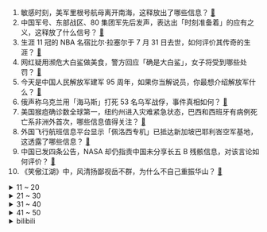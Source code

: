 1. 敏感时刻，美军里根号航母离开南海，这释放出了哪些信息？ [:link:](https://www.zhihu.com/question/546265789)
2. 中国军号、东部战区、80 集团军先后发声，表达出「时刻准备着」的应有之义，这释放了什么信号？ [:link:](https://www.zhihu.com/question/546170394)
3. 生涯 11 冠的 NBA 名宿比尔·拉塞尔于 7 月 31 日去世，如何评价其传奇的生涯？ [:link:](https://www.zhihu.com/question/546315677)
4. 网红疑用濒危大白鲨做美食，警方回应「确是大白鲨」，女子将受到哪些处罚？ [:link:](https://www.zhihu.com/question/546297221)
5. 今天是中国人民解放军建军 95 周年，如果你当解说员，你最想介绍解放军什么？ [:link:](https://www.zhihu.com/question/545899048)
6. 俄声称乌克兰用「海马斯」打死 53 名乌军战俘，事件真相如何？ [:link:](https://www.zhihu.com/question/546273461)
7. 美国猴痘确诊数全球第一，纽约州进入灾难紧急状态，巴西和西班牙有病例死亡系非洲外首次，哪些信息值得关注？ [:link:](https://www.zhihu.com/question/546126121)
8. 外国飞行航班信息平台显示「佩洛西专机」已抵达新加坡巴耶利峇空军基地，这透露了哪些信息？ [:link:](https://www.zhihu.com/question/546321740)
9. 中国已发四条公告，NASA 却仍指责中国未分享长五 B 残骸信息，对该言论如何评价？ [:link:](https://www.zhihu.com/question/546254896)
10. 《笑傲江湖》中，风清扬鄙视岳不群，为什么不自己重振华山？ [:link:](https://www.zhihu.com/question/542185229)
<details>
<summary>11 ~ 20</summary>

11. 郝瀚为演好《独行月球》中「袋鼠先生」，抛弃原有的动作习惯苦练一年，好演员都应该具备哪些素质？ [:link:](https://www.zhihu.com/question/545331967)
12. 知名演员胡军代言理财产品翻车，疑似涉及 34 万人 390 亿元，你如何评价明星代言？ [:link:](https://www.zhihu.com/question/546132074)
13. 如何看待“你看我孩子，他不聪明吗，玩手机玩的可明白了，聪明的很，就是学习不用心”诸如此类的话？ [:link:](https://www.zhihu.com/question/540719007)
14. 如何看待深圳大学辅导员要求28岁以下的博士？ [:link:](https://www.zhihu.com/question/546093923)
15. 开心麻花电影《独行月球》中有哪些笑点？ [:link:](https://www.zhihu.com/question/545163988)
16. 《西虹市首富》中夏竹为什么会喜欢王多鱼？是因为钱吗? [:link:](https://www.zhihu.com/question/414957933)
17. 沈腾、马丽主演的《独行月球》给你最大的感受是什么？ [:link:](https://www.zhihu.com/question/545626198)
18. 如何看待数码闲聊站发帖表示「国产手机厂商集体冲高端宣告失败」？ [:link:](https://www.zhihu.com/question/546208351)
19. 比亚迪海豹上市，订单已超 11 万，该车的热度为何如此高？ [:link:](https://www.zhihu.com/question/542841443)
20. 大一学生攒了两学期钱装了机，家里人知道后和我大吵一架，我做错了吗？ [:link:](https://www.zhihu.com/question/546223759)
</details>
<details>
<summary>21 ~ 30</summary>

21. 林黛玉和贾宝玉要是真在一起了他们会幸福吗？ [:link:](https://www.zhihu.com/question/531136718)
22. 40岁的你想告诉 30 岁的人什么人生道理？ [:link:](https://www.zhihu.com/question/419127632)
23. 既然水的导热性不好，为什么高配机箱都使用水冷而非液态金属冷却？ [:link:](https://www.zhihu.com/question/545742566)
24. 崔寒柏先生说：＂凡是讲丑书的人都是初学者，因为他们看不懂书法。＂此话是对还是错？ [:link:](https://www.zhihu.com/question/545108993)
25. 《泰坦尼克号》Jack 和 Rose 为什么会在短时间内产生爱情？ [:link:](https://www.zhihu.com/question/40960073)
26. 英国皇家卫队骑兵喝斥碰缰绳的游客，这一处置方式合理吗？ [:link:](https://www.zhihu.com/question/545774806)
27. 中金回应「90 后券商交易员月入超 8 万」 ：该员工正被停职调查中，具体情况如何？ [:link:](https://www.zhihu.com/question/545944298)
28. 国内媒体认为 C 罗是一个粗糙的极端利己主义者，如何点评 C 罗的历史成就？ [:link:](https://www.zhihu.com/question/545950935)
29. 如何看待菜鸟与17家公益机构合作共建应急物流体系，实现捐赠物资全链路透明可视？将会产生哪些影响？ [:link:](https://www.zhihu.com/question/546113699)
30. 白宫拒认美国经济陷入衰退，分析师称美 9 月或加息 75 个基点，经济衰退如何定义？ [:link:](https://www.zhihu.com/question/546139186)
</details>
<details>
<summary>31 ~ 40</summary>

31. 考研单词全背下来是什么体验？ [:link:](https://www.zhihu.com/question/376084230)
32. 高中怎样提高语文的阅读理解(准高二的同学)？ [:link:](https://www.zhihu.com/question/333614401)
33. 我学的理，想下高一学文，所有人都不支持，我该不该坚持？ [:link:](https://www.zhihu.com/question/546078999)
34. 考一个好的高中很重要吗？ [:link:](https://www.zhihu.com/question/544109373)
35. 一批新规 8 月起施行，事关互联网账号管理、黑土地保护等，将带来哪些影响？还有哪些内容得注意？ [:link:](https://www.zhihu.com/question/546094700)
36. 全球第四例艾滋病「治愈」病例或已出现，该病例的治愈对研究艾滋病药物治疗有何帮助？ [:link:](https://www.zhihu.com/question/546091883)
37. 答完高考的最后一道题你在想什么? [:link:](https://www.zhihu.com/question/540994190)
38. 入住新家后，你最庆幸当初装修做了哪些设计？ [:link:](https://www.zhihu.com/question/534525209)
39. 有的作者为什么不禁止同人文但是禁止拆官配？ [:link:](https://www.zhihu.com/question/540835527)
40. 你有哪些给高中生的建议？ [:link:](https://www.zhihu.com/question/34684896)
</details>
<details>
<summary>41 ~ 50</summary>

41. 上大学行李箱尺寸需要多大合适？ [:link:](https://www.zhihu.com/question/291958337)
42. 多家餐馆卖拍黄瓜被罚 5000 元，监管部门称「需办理冷食类许可」，如何评价该处罚？起到哪些警示作用？ [:link:](https://www.zhihu.com/question/546072787)
43. 如果一定要喝饮料，哪些饮料相对比较健康? [:link:](https://www.zhihu.com/question/279774429)
44. 根据疫情防控需要，四川大学华西医院发布暂停门诊通告，目前疫情情况如何？对当地就医有哪些影响？ [:link:](https://www.zhihu.com/question/546329406)
45. 如果我国实现 28nm 芯片全产业链国产化，能够满足国内多少比例的芯片供应？ [:link:](https://www.zhihu.com/question/440261853)
46. 我读图形学博士觉得就是玩，是不是我心态有问题？ [:link:](https://www.zhihu.com/question/425698106)
47. 1 亿和复制他人天赋的超能力，选哪一个？ [:link:](https://www.zhihu.com/question/403421910)
48. 美军称因弹射座椅故障，空军宣布 F35 机队暂停飞行，这释放了哪些信息？ [:link:](https://www.zhihu.com/question/546270634)
49. 沙僧真的是因为打碎了玻璃盏才被赶到下界的吗？ [:link:](https://www.zhihu.com/question/371515636)
50. 如何评价7 月 30 日鸿星尔克再捐 1 个亿款物用于帮助困难残疾群体？目前该公司发展现状如何？ [:link:](https://www.zhihu.com/question/546256520)
</details><details>
<summary>bilibili</summary>

1. 《原神》须弥前瞻短片03——明慧的序曲 [:link:](//www.bilibili.com/video/BV1k94y1D73y)
2. 我玩MC玩破防了…… [:link:](//www.bilibili.com/video/BV1ad4y1D7k5)
3. 自制战斗机式的打水仗摩托车 [:link:](//www.bilibili.com/video/BV1cG4y1q7iY)
4. 发起挑战随便p！ [:link:](//www.bilibili.com/video/BV1o94y1D7xG)
5. life gose on [:link:](//www.bilibili.com/video/BV1ZV4y1L7Ge)
6. 「致以无瑕之人」——爱莉希雅「真我·人之律者」角色预告 [:link:](//www.bilibili.com/video/BV1DS4y1t7rs)
7. 统帅深情 [:link:](//www.bilibili.com/video/BV1ig41117qQ)
8. 如何一天之内得罪一家人！ [:link:](//www.bilibili.com/video/BV1YW4y1y761)
9. 《 燃 死 我 啦 》 [:link:](//www.bilibili.com/video/BV1Mt4y1L7DZ)
10. 看似乱作一团，实则毫无规律 [:link:](//www.bilibili.com/video/BV15r4y1j7rA)
<details>
<summary>11 ~ 20</summary>

11. 聋哑人是怎么做到定时起床的？但到最后你知道了吗？ [:link:](//www.bilibili.com/video/BV1fF411w76u)
12. 和 牛 天 花 板 [:link:](//www.bilibili.com/video/BV1ur4y1j71a)
13. 这只猫让我笑了两分二十七秒！ [:link:](//www.bilibili.com/video/BV1iW4y1y7ko)
14. 1块钱挑战！我跑遍杭州甚至买不到一瓶水！ [:link:](//www.bilibili.com/video/BV1pT411j7gW)
15. 【时代少年团】《时代夏令营》04：时代的眼泪 [:link:](//www.bilibili.com/video/BV1bg41117cH)
16. 【猛男版】小城夏天丨来看看我们生活的小城吧！ [:link:](//www.bilibili.com/video/BV1pW4y1y7AJ)
17. 猫德学院的老弱病残丑们 [:link:](//www.bilibili.com/video/BV1fF411w7rQ)
18. 妈妈！别喂我了！！！ [:link:](//www.bilibili.com/video/BV1MG4y1q724)
19. 无 伤 速 创 西 天 [:link:](//www.bilibili.com/video/BV1zW4y1y7NG)
20. 我就是为女搭档负重前行的冤种主持！我来b站啦！ [:link:](//www.bilibili.com/video/BV1oB4y1t7ey)
</details>
<details>
<summary>21 ~ 30</summary>

21. 这还能是.....植物大战僵尸！？代码自制戴夫的晚年生活！ [:link:](//www.bilibili.com/video/BV1uY4y1P79z)
22. 7月27日 [:link:](//www.bilibili.com/video/BV1uB4y1b7h6)
23. 看完7月新番，我直接扭成双螺旋！【泛式】 [:link:](//www.bilibili.com/video/BV1JB4y1C7ZB)
24. 屠龙勇士世界纪录：0.0秒瞬杀大龙！无数次尝试换来的肌肉记忆！！ [:link:](//www.bilibili.com/video/BV18a411T7zG)
25. 🐓鸡你太美，但是猫咪版🐓 [:link:](//www.bilibili.com/video/BV1tW4y1y7db)
26. 是本人！ [:link:](//www.bilibili.com/video/BV18g41117HB)
27. 首尔大学博士如何当非洲仁君？【奇葩小国39】 [:link:](//www.bilibili.com/video/BV1Sr4y1L7nr)
28. 忆往昔，一张戏台百家酬 [:link:](//www.bilibili.com/video/BV1ot4y1G73b)
29. 签合同，送儿子 [:link:](//www.bilibili.com/video/BV1UG41187Qy)
30. （ 生命的每一天 都是一场战斗 ） [:link:](//www.bilibili.com/video/BV1ad4y1D79s)
</details>
<details>
<summary>31 ~ 40</summary>

31. 秘密基地又挖出新空间啦，带你们看看里面又更新了啥？ [:link:](//www.bilibili.com/video/BV1MG4y1q7V9)
32. 摄 像 头 安 我 家 了 是 吧 ！？ [:link:](//www.bilibili.com/video/BV1WB4y1b7EG)
33. 火柴人 VS 我的世界系列第二十九集 音符世界（Note Block Universe） [:link:](//www.bilibili.com/video/BV1sB4y1C72v)
34. 去蜡像馆的人拍视频有多拼命 [:link:](//www.bilibili.com/video/BV1oa411M7Yz)
35. 攒劲儿的节目来啦！ [:link:](//www.bilibili.com/video/BV1KF411A7JM)
36. 一道绝对简单的美味《可乐鸡翅》，答应我一定学会它！ [:link:](//www.bilibili.com/video/BV18U4y1v7oh)
37. 浅唱一下《传奇》 [:link:](//www.bilibili.com/video/BV1k94y1D7pP)
38. 《您的外卖员正在吃您的外卖》 [:link:](//www.bilibili.com/video/BV1oa411K7MG)
39. 当我告诉她关于初恋的故事！她疯了！ [:link:](//www.bilibili.com/video/BV1LG411h7EN)
40. 鸡  牌  特  工 [:link:](//www.bilibili.com/video/BV1Qa411U7Hq)
</details>
<details>
<summary>41 ~ 50</summary>

41. 我来自小镇，12年没舍得丢一张试卷 [:link:](//www.bilibili.com/video/BV1kT411j7Bp)
42. 评分9.8！直接起飞？德凯奥特曼开局吐槽 [:link:](//www.bilibili.com/video/BV18t4y1V7c4)
43. 这碗鲁肉饭 治好了我的精神内耗  【怎么这么值ep47-台湾风味小吃】 [:link:](//www.bilibili.com/video/BV14B4y1b7su)
44. 外国人挑战《最伟大的作品》，竟然还原了MV！超强中英混唱周董新歌 [:link:](//www.bilibili.com/video/BV1nB4y1C71P)
45. 7龙神全部上场，爆肝16天4114场！ [:link:](//www.bilibili.com/video/BV15G411h7ew)
46. 眼镜店是真的是网上说的那么暴利吗？我接手一周告诉你！ [:link:](//www.bilibili.com/video/BV1XV4y1j71W)
47. 高智商自救 [:link:](//www.bilibili.com/video/BV1AF411A7UH)
48. 我昨天晚上到底把充电器插到了哪里 [:link:](//www.bilibili.com/video/BV1ua411U7Hu)
49. 今天，应当有他的热搜 [:link:](//www.bilibili.com/video/BV13r4y1j7rP)
50. 【莓用良品】电车的王，无限续航！ [:link:](//www.bilibili.com/video/BV1ad4y1D7zV)
</details>
<details>
<summary>51 ~ 60</summary>

51. 花光所有积蓄，搞一台汽车送外卖，打算两年后买房 【流浪 04】 [:link:](//www.bilibili.com/video/BV1kB4y1b7fS)
52. 什么是毒贩？认清毒贩黑话，远离涉毒犯罪行为！ [:link:](//www.bilibili.com/video/BV1at4y1V7qU)
53. 真·玄玄玄孙！还送赤兔马、青龙偃月刀！《水浒传》P32 [:link:](//www.bilibili.com/video/BV1se4y1X71Q)
54. 【树叶 白姨】鬼畜大电影       《别输在不会表达上》 [:link:](//www.bilibili.com/video/BV13V4y1j7qU)
55. 老四川饭店   厨子探店¥324 [:link:](//www.bilibili.com/video/BV1FY4y1P7UC)
56. 我一定会救你出去的！ [:link:](//www.bilibili.com/video/BV1Zr4y1V7L5)
57. 真巧 [:link:](//www.bilibili.com/video/BV1vG411H7bV)
58. 「误导向」感人短片《环保》 [:link:](//www.bilibili.com/video/BV1fF411P7Vn)
59. 回村三天，二舅治好了我的精神内耗 [:link:](//www.bilibili.com/video/BV1MN4y177PB)
60. 你可以放心的把后背交给他 [:link:](//www.bilibili.com/video/BV1KB4y1h7rV)
</details>
<details>
<summary>61 ~ 70</summary>

61. “即使看了千遍、万遍，这些电影也看不腻” [:link:](//www.bilibili.com/video/BV15a411U7TK)
62. 三点几了，出来饮茶先啦 [:link:](//www.bilibili.com/video/BV1tN4y177WH)
63. 每个人都有一块庇护之地！《暗黑破坏神：不朽》品牌片首映！ [:link:](//www.bilibili.com/video/BV1wF411A73s)
64. 迪卢克：看好了艾琳!尝试20小时的丘丘人抛物线与火鸟，黎明要这么用! [:link:](//www.bilibili.com/video/BV1nr4y1j7jx)
65. 这才是《耍把戏》原版MV! [:link:](//www.bilibili.com/video/BV1od4y1m7H8)
66. 好简单做蚵仔煎，听说吃完就能在转角遇到爱 [:link:](//www.bilibili.com/video/BV1JU4y1v7z5)
67. 蛋黄酱里竟然百分之80都是油？ [:link:](//www.bilibili.com/video/BV1VY4y1P7aW)
68. 有些事情不是你想的那么简单的，但也没有你想的那么难！ [:link:](//www.bilibili.com/video/BV1VU4y1v7p2)
69. 让你COS没让你从游戏里跑出来！ [:link:](//www.bilibili.com/video/BV1wV4y1j7qC)
70. 你这背景太假了，他竟然敢打我？！ [:link:](//www.bilibili.com/video/BV1Ea411S7Ta)
</details>
<details>
<summary>71 ~ 80</summary>

71. 伴娘遭4名伴郎调戏，哥哥反击致2死2伤，要坐牢吗？【侯朝辉律师】 [:link:](//www.bilibili.com/video/BV1MB4y1b7gW)
72. “偶尔摆烂，经常偶尔” [:link:](//www.bilibili.com/video/BV16a411U7Zk)
73. 【刘谦魔术课】密室逃脱！今天逮到个推理专家。 [:link:](//www.bilibili.com/video/BV1Se4y1Q7Ds)
74. 【原神】全网首发！！单推凯瑟琳！！凯瑟琳单推教学！！ [:link:](//www.bilibili.com/video/BV1ZG4y1i78J)
75. 小学生给我唱逆战 [:link:](//www.bilibili.com/video/BV1zS4y1t7fq)
76. 公园偶遇“社交恐怖分子” [:link:](//www.bilibili.com/video/BV1BT411E74H)
77. 习主席的牵挂 [:link:](//www.bilibili.com/video/BV1wB4y187vU)
78. 手感顺滑 [:link:](//www.bilibili.com/video/BV15t4y1V7Ks)
79. 耗时两年，只为这一刻的绽放！这才叫同人！同人游戏《植物大战僵尸：冒险时光2》正式宣传片 [:link:](//www.bilibili.com/video/BV1Jg41117Tm)
80. 大眠+那年夏天宁静的海+当你 [:link:](//www.bilibili.com/video/BV15B4y1C7S5)
</details>
<details>
<summary>81 ~ 90</summary>

81. 【原神】好家伙！从未见过如此丝滑的剪辑！ [:link:](//www.bilibili.com/video/BV1dB4y1k7nB)
82. 7月28日，福建。孩子高空抛物不听劝，家长找演员扮“伤者”上门，娃吓得直哭认错“不敢了” 。 [:link:](//www.bilibili.com/video/BV1zU4y1v7r6)
83. 还是一如既往的热闹，满满都都是爱。 [:link:](//www.bilibili.com/video/BV1wV4y1j7c8)
84. 【原神】温迪：嗨！旅行者，至冬去不去？ [:link:](//www.bilibili.com/video/BV11V4y177qL)
85. 在称体重这方面，我妈真的很严谨 [:link:](//www.bilibili.com/video/BV1bT411j7cz)
86. BLACKPINK游戏合作曲Ready For Love MV公开 [:link:](//www.bilibili.com/video/BV15a411T7V5)
87. 【高燃】原来会功夫的人拍火影是这样！ [:link:](//www.bilibili.com/video/BV1Gg41117FB)
88. 被好家人逮住合影了.... [:link:](//www.bilibili.com/video/BV1aB4y1b7yR)
89. 一辈子忘不掉的MC短片 [:link:](//www.bilibili.com/video/BV11r4y1L7Vc)
90. 胖龙兄弟安排108豪华火锅自助，肉无限吃，全是肉真带劲！ [:link:](//www.bilibili.com/video/BV1XS4y1t7aP)
</details>
<details>
<summary>91 ~ 100</summary>

91. 无人区遇到拦路求助，老司机教你如何正确处理 [:link:](//www.bilibili.com/video/BV1Ud4y1K75R)
92. 【假装讲电影】富二代无恶不作！父亲花10亿请剧组设局，让儿子以为穿越回19世纪！ [:link:](//www.bilibili.com/video/BV1oa411U71F)
93. 关于邻居家的猫被忘在门外回不了家这件事 [:link:](//www.bilibili.com/video/BV1xG411h78N)
94. 这房间里一直有人跟着我..... [:link:](//www.bilibili.com/video/BV11S4y1t7Qy)
95. 真是绝妙好词啊😀 [:link:](//www.bilibili.com/video/BV16N4y177vr)
96. 【搞笑短剧】花花世界迷住的我的双眼 [:link:](//www.bilibili.com/video/BV1id4y1K7iy)
97. 夏季常见皮肤病，10s告诉你常备哪些药【皮肤科张堂德】 [:link:](//www.bilibili.com/video/BV1PY4y1P7q1)
98. 请 给 天 津 鲶 鱼 面 包 片 [:link:](//www.bilibili.com/video/BV1NU4y1q7SS)
99. 关于化妆师在三十多人面前擦我牙这件事 [:link:](//www.bilibili.com/video/BV1hg41117Dr)
100. ℕ𝕦𝕞𝕓 [:link:](//www.bilibili.com/video/BV1st4y1V7yo)
</details></details>